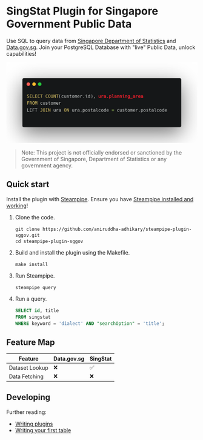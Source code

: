 # SingStat Plugin for Singapore Government Public Data

Use SQL to query data from [Singapore Department of Statistics](https://singstat.gov.sg) and [Data.gov.sg](https://data.gov.sg). Join your PostgreSQL Database with "live" Public Data, unlock capabilities!

![Screenshot of SingStat for Steampipe in Action](./dev_docs/dream2.png)

> Note: This project is not officially endorsed or sanctioned by the Government of Singapore, Department of
> Statistics or any government agency.

## Quick start

Install the plugin with [Steampipe](https://steampipe.io). Ensure you
have [Steampipe installed and working](https://steampipe.io/downloads)!

1. Clone the code.
    ```shell
    git clone https://github.com/aniruddha-adhikary/steampipe-plugin-sggov.git
    cd steampipe-plugin-sggov
    ```

2. Build and install the plugin using the Makefile.
    ```shell
    make install
    ```

3. Run Steampipe.
   ```shell
   steampipe query
   ```

4. Run a query.
   ```sql
   SELECT id, title
   FROM singstat
   WHERE keyword = 'dialect' AND "searchOption" = 'title';
   ```

## Feature Map

| Feature        | Data.gov.sg | SingStat |
|----------------|-------------|----------|
| Dataset Lookup | ❌           | ✅        |
| Data Fetching  | ❌           | ❌        |

## Developing

Further reading:

- [Writing plugins](https://steampipe.io/docs/develop/writing-plugins)
- [Writing your first table](https://steampipe.io/docs/develop/writing-your-first-table)
